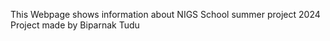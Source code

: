 This Webpage shows information about
NIGS School summer project 2024
Project made by Biparnak Tudu 
